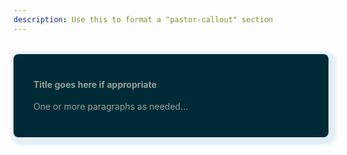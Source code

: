 ```yaml
---
description: Use this to format a "pastor-callout" section
---
```


<div class="pastoral-callout" style="background-color: #002b36; padding: 24px 32px; margin: 32px 0; border-radius: 8px; font-size: 14px; line-height: 1.55; color: #93a1a1; box-shadow: 4px 4px 4px 8px rgba(38, 139, 210, 0.12);">

**Title goes here if appropriate**

One or more paragraphs as needed...
</div>

